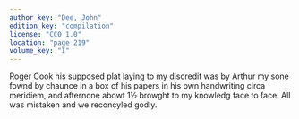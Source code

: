 ```yaml
---
author_key: "Dee, John"
edition_key: "compilation"
license: "CC0 1.0"
location: "page 219"
volume_key: "I"
---
```

Roger Cook his supposed plat laying to my discredit was by Arthur my sone fownd
by chaunce in a box of his papers in his own handwriting circa meridiem, and
afternone abowt 1½ browght to my knowledg face to face. All was mistaken and we
reconcyled godly.
